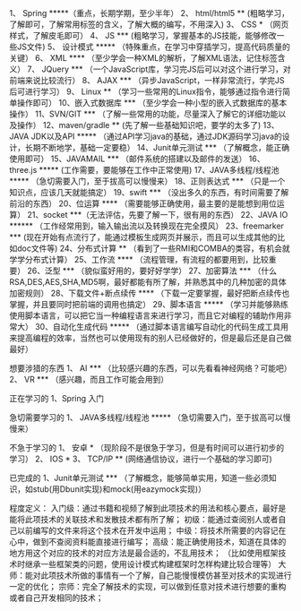 1、 Spring *****（重点，长期学期，至少半年）
2、 html/html5 ** (粗略学习，了解即可，了解常用标签的含义，了解大概的编写，不用深入)
3、 CSS * （网页样式，了解皮毛即可）
4、 JS *** (粗略学习，掌握基本的JS技能，能够修改一些JS文件)
5、 设计模式 ***** （特殊重点，在学习中穿插学习，提高代码质量的关键）
6、 XML **** （至少学会一种XML的解析，了解XML语法，记住标签含义）
7、 JQuery *** （一个JavaScript库，学习完JS后可以对这个进行学习，对前端来说比较流行）
8、 AJAX *** （异步JavaScript，一样非常流行，学完JS后可进行学习）
9、 Linux ** （学习一些常用的Linux指令，能够通过指令进行简单操作即可）
10、嵌入式数据库 *** （至少学会一种小型的嵌入式数据库的基本操作）
11、SVN/GIT *** （了解一些常用的功能，尽量深入了解它的详细功能以及操作）
12、maven/gradle ** (先了解一些基础知识吧，要学的太多了)
13、JAVA JDK以及API ***** （通过API学习java的基础，通过JDK源码学习java的设计，长期不断地学，基础一定要稳）
14、Junit单元测试 *** （了解概念，能正确使用即可）
15、JAVAMAIL *** （邮件系统的搭建以及邮件的发送）
16、three.js ***** (工作需要，要能够在工作中正常使用)
17、JAVA多线程/线程池 ***** （急切需要入门，至于拔高可以慢慢来）
18、正则表达式 *** （只是一个知识点，应该几天就能搞定）
19、swift *** （没出多久的东西，有时间需要了解前沿的东西）
20、位运算 **** （需要能够正确使用，最主要的是能想到用位运算）
21、socket ***（无法评估，先要了解一下，很有用的东西）
22、JAVA IO ****** （工作经常用到，输入输出流以及转换现在完全摸风）
23、freemarker *** (现在开始有点流行了，能通过模板生成网页并展示，而且可以生成其他的比如doc文件等)
24、分布式计算 ** （看到了一些RMI和COMBA的类容，有机会就学学分布式计算）
25、工作流 **** （流程管理，有流程的都要用到，比较重要）
26、泛型 *** （貌似蛮好用的，要好好学学）
27、加密算法 *** （什么RSA,DES,AES,SHA,MD5啊，最好都能有所了解，并熟悉其中的几种加密的具体加密规则）
28、下载文件+断点续传 **** （下载一定要掌握，最好把断点续传也掌握，并且要同时把前端的调用也搞定）
29、脚本语言 ***** （学习并能够熟练使用脚本语言，可以把它当一种编程语言来进行学习，而且它对编程的辅助作用非常大）
30、自动化生成代码 ***** （通过脚本语言编写自动化的代码生成工具用来提高编程的效率，当然也可以使用现有的别人已经做好的，但是最后还是自己做最好）

想要涉猎的东西
1、 AI *** （比较感兴趣的东西，可以先看看神经网络？可能吧）
2、 VR *** （感兴趣，而且工作可能会用到）


正在学习的
1、Spring 入门

急切需要学习的
1、 JAVA多线程/线程池 ***** （急切需要入门，至于拔高可以慢慢来）




不急于学习的
1、 安卓 * （现阶段不是很急于学习，但是有时间可以进行初步的学习）
2、 IOS *
3、 TCP/IP ** (网络通信协议，进行一个基础的学习即可)


已完成的
1、Junit单元测试 *** （了解概念，能够简单实用，知道一些必须知识，如stub(用Dbunit实现)和mock(用eazymock实现)）


程度定义：
入门级：通过书籍和视频了解到此项技术的用法和核心要点，最好是能将此项技术的关联技术和发散技术都有所了解；
初级：能通过查阅别人或者自己以前编写的文件来将这个技术在开发中运用；
中级：将技术所需要的内容记在心中，做到不查阅资料能直接进行编写；
高级：能正确使用技术，知道在具体的地方用这个对应的技术的对应方法是最合适的，不乱用技术；
	（比如使用框架技术时继承一些框架类的问题，使用设计模式构建框架时怎样构建比较合理等）
大师：能对此项技术所做的事情有一个了解，自己能慢慢模仿甚至对技术的实现进行一定的优化；
宗师：完全了解技术的实现，可以做到任意对技术进行想要的重构或者自己开发相同的技术；
